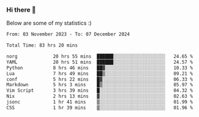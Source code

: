 ### Hi there 👋
Below are some of my statistics :)

<!--START_SECTION:waka-->

```txt
From: 03 November 2023 - To: 07 December 2024

Total Time: 83 hrs 20 mins

norg             20 hrs 55 mins  ██████░░░░░░░░░░░░░░░░░░░   24.65 %
YAML             20 hrs 51 mins  ██████░░░░░░░░░░░░░░░░░░░   24.57 %
Python           8 hrs 46 mins   ██▓░░░░░░░░░░░░░░░░░░░░░░   10.33 %
Lua              7 hrs 49 mins   ██▒░░░░░░░░░░░░░░░░░░░░░░   09.21 %
conf             5 hrs 22 mins   █▓░░░░░░░░░░░░░░░░░░░░░░░   06.33 %
Markdown         5 hrs 3 mins    █▒░░░░░░░░░░░░░░░░░░░░░░░   05.97 %
Vim Script       3 hrs 39 mins   █░░░░░░░░░░░░░░░░░░░░░░░░   04.32 %
Nix              2 hrs 13 mins   ▓░░░░░░░░░░░░░░░░░░░░░░░░   02.63 %
jsonc            1 hr 41 mins    ▒░░░░░░░░░░░░░░░░░░░░░░░░   01.99 %
CSS              1 hr 39 mins    ▒░░░░░░░░░░░░░░░░░░░░░░░░   01.96 %
```

<!--END_SECTION:waka-->

<!--
**KlapenHz/KlapenHz** is a ✨ _special_ ✨ repository because its `README.md` (this file) appears on your GitHub profile.

Here are some ideas to get you started:

- 🔭 I’m currently working on ...
- 🌱 I’m currently learning ...
- 👯 I’m looking to collaborate on ...
- 🤔 I’m looking for help with ...
- 💬 Ask me about ...
- 📫 How to reach me: ...
- 😄 Pronouns: ...
- ⚡ Fun fact: ...
-->
